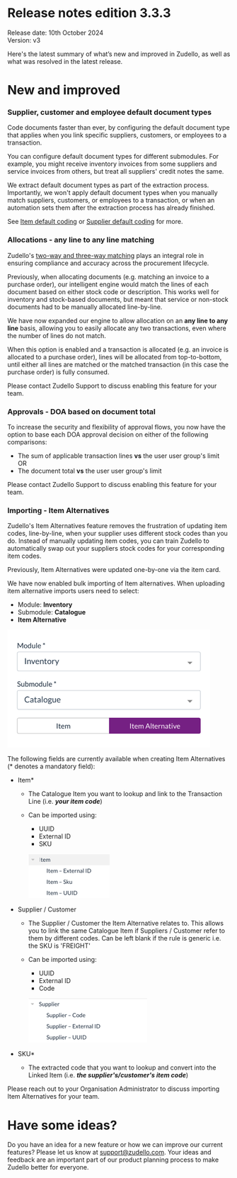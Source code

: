 # Release notes edition 3.3.3

Release date: 10th October 2024  
Version: v3

Here's the latest summary of what’s new and improved in Zudello, as well as what was resolved in the latest release.

# New and improved

### Supplier, customer and employee default document types

Code documents faster than ever, by configuring the default document type that applies when you link specific suppliers, customers, or employees to a transaction.

You can configure default document types for different submodules. For example, you might receive inventory invoices from some suppliers and service invoices from others, but treat all suppliers' credit notes the same.

We extract default document types as part of the extraction process. Importantly, we won't apply default document types when you manually match suppliers, customers, or employees to a transaction, or when an automation sets them after the extraction process has already finished.

See [Item default coding](../business-rules/item-default-coding.md) or [Supplier default coding](../business-rules/supplier-default-coding.md) for more. 
### Allocations - any line to any line matching

Zudello's [two-way and three-way matching](../purchasing-module/understanding-two-way-and-three-way-matching.md) plays an integral role in ensuring compliance and accuracy across the procurement lifecycle. 

Previously, when allocating documents (e.g. matching an invoice to a purchase order), our intelligent engine would match the lines of each document based on either stock code or description. This works well for inventory and stock-based documents, but meant that service or non-stock documents had to be manually allocated line-by-line. 

We have now expanded our engine to allow allocation on an **any line to any line** basis, allowing you to easily allocate any two transactions, even where the number of lines do not match.

When this option is enabled and a transaction is allocated (e.g. an invoice is allocated to a purchase order), lines will be allocated from top-to-bottom, until either all lines are matched or the matched transaction (in this case the purchase order) is fully consumed. 

Please contact Zudello Support to discuss enabling this feature for your team.

### Approvals - DOA based on document total

To increase the security and flexibility of approval flows, you now have the option to base each DOA approval decision on either of the following comparisons:

- The sum of applicable transaction lines **vs** the user user group's limit  
    OR
- The document total **vs** the user user group's limit

Please contact Zudello Support to discuss enabling this feature for your team.

### Importing - Item Alternatives

Zudello's Item Alternatives feature removes the frustration of updating item codes, line-by-line, when your supplier uses different stock codes than you do. Instead of manually updating item codes, you can train Zudello to automatically swap out your suppliers stock codes for your corresponding item codes. 

Previously, Item Alternatives were updated one-by-one via the item card. 

We have now enabled bulk importing of Item alternatives. When uploading item alternative imports users need to select:
- Module: **Inventory** 
- Submodule: **Catalogue** 
- **Item Alternative**

![](../images/image%20(29).png)

The following fields are currently available when creating Item Alternatives (* denotes a mandatory field):

- Item*
    - The Catalogue Item you want to lookup and link to the Transaction Line (i.e. _**your item code**_)
    - Can be imported using:
        - UUID
        - External ID
        - SKU  
          
		![](../images/image%20(31).png)

- Supplier / Customer
    - The Supplier / Customer the Item Alternative relates to. This allows you to link the same Catalogue Item if Suppliers / Customer refer to them by different codes. Can be left blank if the rule is generic i.e. the SKU is 'FREIGHT'
    - Can be imported using:
        - UUID
        - External ID
        - Code  
          
		![](../images/image%20(30).png)
		
- SKU*
    - The extracted code that you want to lookup and convert into the Linked Item (i.e. _**the supplier's/customer's item code**_)

Please reach out to your Organisation Administrator to discuss importing Item Alternatives for your team. 

# Have some ideas?

Do you have an idea for a new feature or how we can improve our current features? Please let us know at [support@zudello.com](mailto:support@zudello.com). Your ideas and feedback are an important part of our product planning process to make Zudello better for everyone.